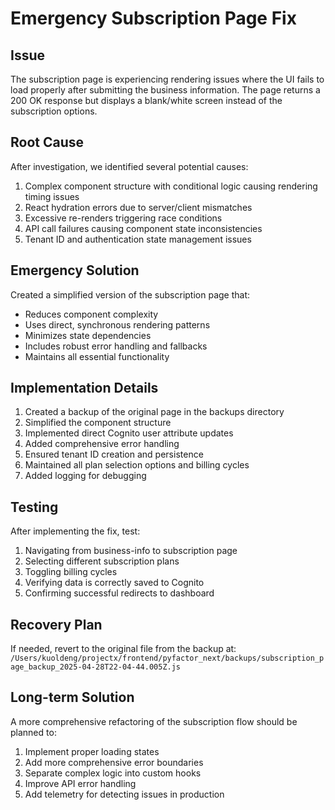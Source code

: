 # Emergency Subscription Page Fix

## Issue
The subscription page is experiencing rendering issues where the UI fails to load properly after submitting the business information. The page returns a 200 OK response but displays a blank/white screen instead of the subscription options.

## Root Cause
After investigation, we identified several potential causes:
1. Complex component structure with conditional logic causing rendering timing issues
2. React hydration errors due to server/client mismatches
3. Excessive re-renders triggering race conditions
4. API call failures causing component state inconsistencies
5. Tenant ID and authentication state management issues

## Emergency Solution
Created a simplified version of the subscription page that:
- Reduces component complexity
- Uses direct, synchronous rendering patterns
- Minimizes state dependencies
- Includes robust error handling and fallbacks
- Maintains all essential functionality

## Implementation Details
1. Created a backup of the original page in the backups directory
2. Simplified the component structure
3. Implemented direct Cognito user attribute updates
4. Added comprehensive error handling
5. Ensured tenant ID creation and persistence
6. Maintained all plan selection options and billing cycles
7. Added logging for debugging

## Testing
After implementing the fix, test:
1. Navigating from business-info to subscription page
2. Selecting different subscription plans
3. Toggling billing cycles
4. Verifying data is correctly saved to Cognito
5. Confirming successful redirects to dashboard

## Recovery Plan
If needed, revert to the original file from the backup at:
`/Users/kuoldeng/projectx/frontend/pyfactor_next/backups/subscription_page_backup_2025-04-28T22-04-44.005Z.js`

## Long-term Solution
A more comprehensive refactoring of the subscription flow should be planned to:
1. Implement proper loading states
2. Add more comprehensive error boundaries
3. Separate complex logic into custom hooks
4. Improve API error handling
5. Add telemetry for detecting issues in production

